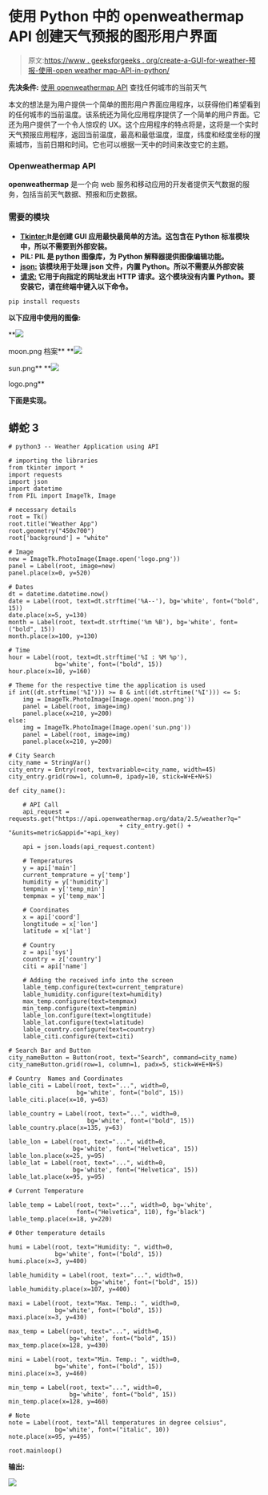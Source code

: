 # 使用 Python 中的 openweathermap API 创建天气预报的图形用户界面

> 原文:[https://www . geeksforgeeks . org/create-a-GUI-for-weather-预报-使用-open weather map-API-in-python/](https://www.geeksforgeeks.org/create-a-gui-for-weather-forecast-using-openweathermap-api-in-python/)

**先决条件:** [使用 openweathermap API](https://www.geeksforgeeks.org/python-find-current-weather-of-any-city-using-openweathermap-api/) 查找任何城市的当前天气

本文的想法是为用户提供一个简单的图形用户界面应用程序，以获得他们希望看到的任何城市的当前温度。该系统还为简化应用程序提供了一个简单的用户界面。它还为用户提供了一个令人惊叹的 UX。这个应用程序的特点将是，这将是一个实时天气预报应用程序，返回当前温度，最高和最低温度，湿度，纬度和经度坐标的搜索城市，当前日期和时间。它也可以根据一天中的时间来改变它的主题。

### **Openweathermap API**

**openweathermap** 是一个向 web 服务和移动应用的开发者提供天气数据的服务，包括当前天气数据、预报和历史数据。

### 需要的模块

*   [**Tkinter:**](https://www.geeksforgeeks.org/python-gui-tkinter/)**It是创建 GUI 应用最快最简单的方法。这包含在 Python 标准模块中，所以不需要到外部安装。**
*   ****PIL:** PIL 是 python 图像库，为 Python 解释器提供图像编辑功能。**
*   **[**json:**](https://www.geeksforgeeks.org/working-with-json-data-in-python/) 该模块用于处理 json 文件，内置 Python。所以不需要从外部安装**
*   **[**请求:**](https://www.geeksforgeeks.org/python-requests-tutorial/) 它用于向指定的网址发出 HTTP 请求。这个模块没有内置 Python。要安装它，请在终端中键入以下命令。**

```
pip install requests
```

****以下应用中使用的图像:****

**![](img/ee4b042cccac852281bd011144f8f2b4.png)

moon.png 档案** **![](img/a5b445d11c0860d1617ee9c156f8b024.png)

sun.png** **![](img/9bdc40f3d1b7ad021c1e3d423c3b2616.png)

logo.png** 

**下面是实现。**

## **蟒蛇 3**

```
# python3 -- Weather Application using API

# importing the libraries
from tkinter import *
import requests
import json
import datetime
from PIL import ImageTk, Image

# necessary details
root = Tk()
root.title("Weather App")
root.geometry("450x700")
root['background'] = "white"

# Image
new = ImageTk.PhotoImage(Image.open('logo.png'))
panel = Label(root, image=new)
panel.place(x=0, y=520)

# Dates
dt = datetime.datetime.now()
date = Label(root, text=dt.strftime('%A--'), bg='white', font=("bold", 15))
date.place(x=5, y=130)
month = Label(root, text=dt.strftime('%m %B'), bg='white', font=("bold", 15))
month.place(x=100, y=130)

# Time
hour = Label(root, text=dt.strftime('%I : %M %p'),
             bg='white', font=("bold", 15))
hour.place(x=10, y=160)

# Theme for the respective time the application is used
if int((dt.strftime('%I'))) >= 8 & int((dt.strftime('%I'))) <= 5:
    img = ImageTk.PhotoImage(Image.open('moon.png'))
    panel = Label(root, image=img)
    panel.place(x=210, y=200)
else:
    img = ImageTk.PhotoImage(Image.open('sun.png'))
    panel = Label(root, image=img)
    panel.place(x=210, y=200)

# City Search
city_name = StringVar()
city_entry = Entry(root, textvariable=city_name, width=45)
city_entry.grid(row=1, column=0, ipady=10, stick=W+E+N+S)

def city_name():

    # API Call
    api_request = requests.get("https://api.openweathermap.org/data/2.5/weather?q="
                               + city_entry.get() + "&units=metric&appid="+api_key)

    api = json.loads(api_request.content)

    # Temperatures
    y = api['main']
    current_temprature = y['temp']
    humidity = y['humidity']
    tempmin = y['temp_min']
    tempmax = y['temp_max']

    # Coordinates
    x = api['coord']
    longtitude = x['lon']
    latitude = x['lat']

    # Country
    z = api['sys']
    country = z['country']
    citi = api['name']

    # Adding the received info into the screen
    lable_temp.configure(text=current_temprature)
    lable_humidity.configure(text=humidity)
    max_temp.configure(text=tempmax)
    min_temp.configure(text=tempmin)
    lable_lon.configure(text=longtitude)
    lable_lat.configure(text=latitude)
    lable_country.configure(text=country)
    lable_citi.configure(text=citi)

# Search Bar and Button
city_nameButton = Button(root, text="Search", command=city_name)
city_nameButton.grid(row=1, column=1, padx=5, stick=W+E+N+S)

# Country  Names and Coordinates
lable_citi = Label(root, text="...", width=0, 
                   bg='white', font=("bold", 15))
lable_citi.place(x=10, y=63)

lable_country = Label(root, text="...", width=0, 
                      bg='white', font=("bold", 15))
lable_country.place(x=135, y=63)

lable_lon = Label(root, text="...", width=0,
                  bg='white', font=("Helvetica", 15))
lable_lon.place(x=25, y=95)
lable_lat = Label(root, text="...", width=0,
                  bg='white', font=("Helvetica", 15))
lable_lat.place(x=95, y=95)

# Current Temperature

lable_temp = Label(root, text="...", width=0, bg='white',
                   font=("Helvetica", 110), fg='black')
lable_temp.place(x=18, y=220)

# Other temperature details

humi = Label(root, text="Humidity: ", width=0, 
             bg='white', font=("bold", 15))
humi.place(x=3, y=400)

lable_humidity = Label(root, text="...", width=0,
                       bg='white', font=("bold", 15))
lable_humidity.place(x=107, y=400)

maxi = Label(root, text="Max. Temp.: ", width=0, 
             bg='white', font=("bold", 15))
maxi.place(x=3, y=430)

max_temp = Label(root, text="...", width=0, 
                 bg='white', font=("bold", 15))
max_temp.place(x=128, y=430)

mini = Label(root, text="Min. Temp.: ", width=0, 
             bg='white', font=("bold", 15))
mini.place(x=3, y=460)

min_temp = Label(root, text="...", width=0, 
                 bg='white', font=("bold", 15))
min_temp.place(x=128, y=460)

# Note
note = Label(root, text="All temperatures in degree celsius",
             bg='white', font=("italic", 10))
note.place(x=95, y=495)

root.mainloop()
```

****输出:****

**![](img/bc52c2411017ec560077b68b202a1f02.png)**